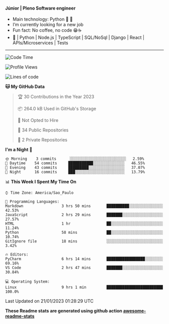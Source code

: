 #### Júnior | Pleno Software engineer 

- Main technology: Python 🐍 💖
- I’m currently looking for a new job
- Fun fact: No coffee, no code 😁☕
- 📖 | Python | Node.js | TypeScript | SQL/NoSql | Django | React | APIs/Microservices | Tests 
---
<!--START_SECTION:waka-->
![Code Time](http://img.shields.io/badge/Code%20Time-542%20hrs%2013%20mins-blue)

![Profile Views](http://img.shields.io/badge/Profile%20Views-11-blue)

![Lines of code](https://img.shields.io/badge/From%20Hello%20World%20I%27ve%20Written-566%20Thousand%20lines%20of%20code-blue)

**🐱 My GitHub Data** 

> 🏆 30 Contributions in the Year 2023
 > 
> 📦 264.0 kB Used in GitHub's Storage 
 > 
> 🚫 Not Opted to Hire
 > 
> 📜 34 Public Repositories 
 > 
> 🔑 2 Private Repositories  
 > 
**I'm a Night 🦉** 

```text
🌞 Morning    3 commits      ░░░░░░░░░░░░░░░░░░░░░░░░░   2.59% 
🌆 Daytime    54 commits     ███████████░░░░░░░░░░░░░░   46.55% 
🌃 Evening    43 commits     █████████░░░░░░░░░░░░░░░░   37.07% 
🌙 Night      16 commits     ███░░░░░░░░░░░░░░░░░░░░░░   13.79%

```


📊 **This Week I Spent My Time On** 

```text
⌚︎ Time Zone: America/Sao_Paulo

💬 Programming Languages: 
Markdown                 3 hrs 50 mins       ██████████░░░░░░░░░░░░░░░   42.53% 
JavaScript               2 hrs 29 mins       ███████░░░░░░░░░░░░░░░░░░   27.57% 
HTML                     1 hr                ██░░░░░░░░░░░░░░░░░░░░░░░   11.24% 
Python                   58 mins             ██░░░░░░░░░░░░░░░░░░░░░░░   10.74% 
GitIgnore file           18 mins             ░░░░░░░░░░░░░░░░░░░░░░░░░   3.42%

🔥 Editors: 
PyCharm                  6 hrs 14 mins       █████████████████░░░░░░░░   69.16% 
VS Code                  2 hrs 47 mins       ███████░░░░░░░░░░░░░░░░░░   30.84%

💻 Operating System: 
Linux                    9 hrs 1 min         █████████████████████████   100.0%

```


 Last Updated on 21/01/2023 01:28:29 UTC
<!--END_SECTION:waka-->

**These Readme stats are generated using github action [awesome-readme-stats](https://github.com/anmol098/waka-readme-stats)**
